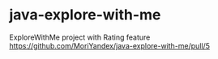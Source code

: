 # java-explore-with-me
ExploreWithMe project with Rating feature  
https://github.com/MoriYandex/java-explore-with-me/pull/5